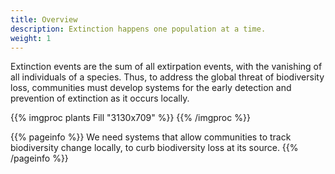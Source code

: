 ```yaml
---
title: Overview
description: Extinction happens one population at a time.
weight: 1
---
```


Extinction events are the sum of all extirpation events, with the vanishing of all individuals of a species. Thus, to address the global threat of biodiversity loss, communities must develop systems for the early detection and prevention of extinction as it occurs locally. 

{{% imgproc plants Fill "3130x709" %}}
{{% /imgproc %}}

{{% pageinfo %}}
We need systems that allow communities to track biodiversity change locally, to curb biodiversity loss at its source.
{{% /pageinfo %}}

